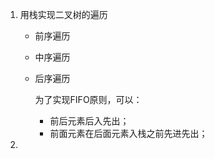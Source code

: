 1. 用栈实现二叉树的遍历

   - 前序遍历

   - 中序遍历

   - 后序遍历

     为了实现FIFO原则，可以：

     - 前后元素后入先出；
     - 前面元素在后面元素入栈之前先进先出；

2. 